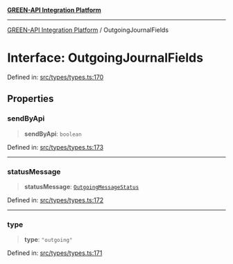 [**GREEN-API Integration Platform**](../README.md)

***

[GREEN-API Integration Platform](../globals.md) / OutgoingJournalFields

# Interface: OutgoingJournalFields

Defined in: [src/types/types.ts:170](https://github.com/green-api/greenapi-integration/blob/1e2009040b9fbee0c78f6935b3e8b1d1b6550313/src/types/types.ts#L170)

## Properties

### sendByApi

> **sendByApi**: `boolean`

Defined in: [src/types/types.ts:173](https://github.com/green-api/greenapi-integration/blob/1e2009040b9fbee0c78f6935b3e8b1d1b6550313/src/types/types.ts#L173)

***

### statusMessage

> **statusMessage**: [`OutgoingMessageStatus`](../type-aliases/OutgoingMessageStatus.md)

Defined in: [src/types/types.ts:172](https://github.com/green-api/greenapi-integration/blob/1e2009040b9fbee0c78f6935b3e8b1d1b6550313/src/types/types.ts#L172)

***

### type

> **type**: `"outgoing"`

Defined in: [src/types/types.ts:171](https://github.com/green-api/greenapi-integration/blob/1e2009040b9fbee0c78f6935b3e8b1d1b6550313/src/types/types.ts#L171)
